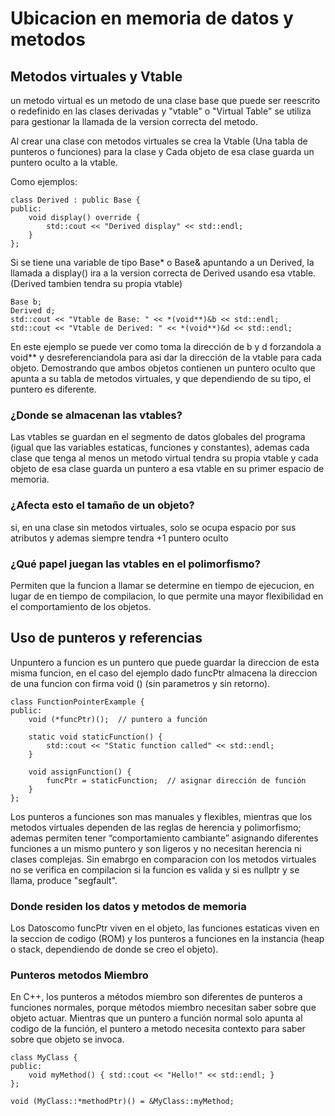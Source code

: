 # Ubicacion en memoria de datos y metodos

## Metodos virtuales y Vtable
un metodo virtual es un metodo de una clase base que puede ser reescrito o redefinido en las clases derivadas y "vtable" o "Virtual Table" 
se utiliza para gestionar la llamada de la version correcta del metodo.

Al crear una clase con metodos virtuales se crea la Vtable (Una tabla de punteros o funciones) para la clase y Cada objeto de esa clase guarda 
un puntero oculto a la vtable. 

Como ejemplos:

    class Derived : public Base {
    public:
        void display() override {
            std::cout << "Derived display" << std::endl;
        }
    };

Si se tiene una variable de tipo Base* o Base& apuntando a un Derived, la llamada a display() ira a la version correcta de Derived 
usando esa vtable. (Derived tambien tendra su propia vtable)

    Base b;
    Derived d;
    std::cout << "Vtable de Base: " << *(void**)&b << std::endl;
    std::cout << "Vtable de Derived: " << *(void**)&d << std::endl;

En este ejemplo se puede ver como toma la dirección de b y d forzandola a void** y desreferenciandola para asi dar la dirección de la vtable 
para cada objeto. Demostrando que ambos objetos contienen un puntero oculto que apunta a su tabla de metodos virtuales, y que dependiendo
de su tipo, el puntero es diferente.

### ¿Donde se almacenan las vtables?

Las vtables se guardan en el segmento de datos globales del programa (igual que las variables estaticas, funciones y constantes), ademas cada 
clase que tenga al menos un metodo virtual tendra su propia vtable y cada objeto de esa clase guarda un puntero a esa vtable en su primer espacio 
de memoria.

###  ¿Afecta esto el tamaño de un objeto?
si, en una clase sin metodos virtuales, solo se ocupa espacio por sus atributos y ademas siempre tendra +1 puntero oculto 

### ¿Qué papel juegan las vtables en el polimorfismo?
Permiten que la funcion a llamar se determine en tiempo de ejecucion, en lugar de en tiempo de compilacion, lo que permite una mayor flexibilidad
en el comportamiento de los objetos.

## Uso de punteros y referencias

Unpuntero a funcion es un puntero que puede guardar la direccion de esta misma funcion, en el caso del  ejemplo dado funcPtr almacena la direccion de una funcion con firma void () (sin parametros y sin retorno).

    class FunctionPointerExample {
    public:
        void (*funcPtr)();  // puntero a función
    
        static void staticFunction() {
            std::cout << "Static function called" << std::endl;
        }
    
        void assignFunction() {
            funcPtr = staticFunction;  // asignar dirección de función
        }
    };

Los punteros a funciones son mas manuales y flexibles, mientras que los metodos virtuales dependen de las reglas de herencia y polimorfismo; ademas permiten tener “comportamiento cambiante” asignando diferentes funciones a un mismo puntero y son ligeros y no necesitan herencia ni clases complejas. Sin emabrgo en comparacion con los metodos virtuales no se verifica en compilacion si la funcion es valida y si es nullptr y se llama, produce "segfault".

### Donde residen los datos y metodos de memoria

 Los Datoscomo funcPtr viven en el objeto, las funciones estaticas viven en la seccion de codigo (ROM) y los punteros a funciones en la instancia (heap o stack, dependiendo de donde se creo el objeto).

### Punteros metodos Miembro 
En C++, los punteros a métodos miembro son diferentes de punteros a funciones normales, porque métodos miembro necesitan saber sobre que objeto actuar. Mientras que un puntero a función normal solo apunta al codigo de la función, el puntero a metodo necesita contexto para saber sobre que objeto se invoca.

    class MyClass {
    public:
        void myMethod() { std::cout << "Hello!" << std::endl; }
    };
    
    void (MyClass::*methodPtr)() = &MyClass::myMethod;
